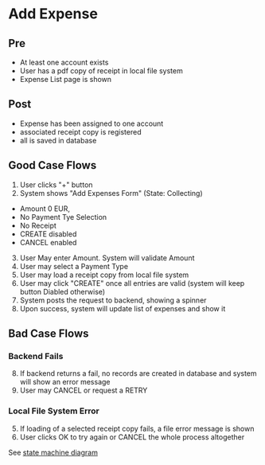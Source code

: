 # Add Expense

## Pre
- At least one account exists
- User has a pdf copy of receipt in local file system
- Expense List page is shown

## Post
- Expense has been assigned to one account
- associated receipt copy is registered
- all is saved in database

## Good Case Flows
1) User clicks "+" button
2) System shows "Add Expenses Form" (State: Collecting)  
- Amount 0 EUR,
- No Payment Tye Selection
- No Receipt 
- CREATE disabled
- CANCEL enabled
3) User May enter Amount. System will validate Amount
4) User may select a Payment Type
5) User may load a receipt copy from local file system
6) User may click "CREATE" once all entries are valid (system will keep button Diabled otherwise)
7) System posts the request to backend, showing a spinner 
8) Upon success, system will update list of expenses and show it


## Bad Case Flows

### Backend Fails

8) If backend returns a fail, no records are created in database and system will show an error message
9) User may CANCEL or request a RETRY


### Local File System Error

5) If loading of a selected receipt copy fails, a file error message is shown
6) User clicks OK to try again or CANCEL the whole process altogether



See [state machine diagram](./add-expense.state.puml)